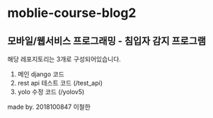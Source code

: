 # moblie-course-blog2

## 모바일/웹서비스 프로그래밍 - 침입자 감지 프로그램

해당 레포지토리는 3개로 구성되어있습니다.

1. 메인 django 코드
2. rest api 테스트 코드 (/test_api)
3. yolo 수정 코드 (/yolov5)

made by. 2018100847 이철한
